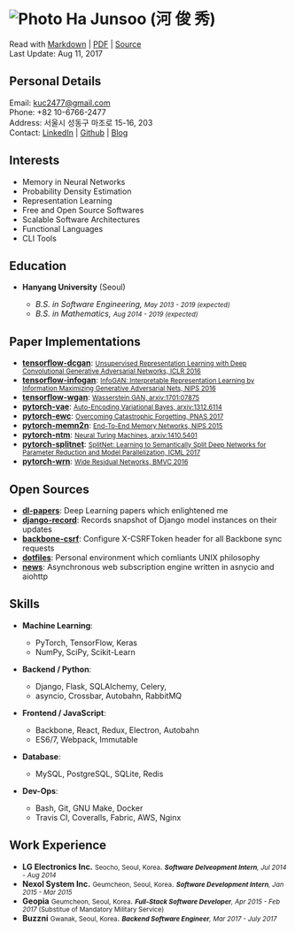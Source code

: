 ![Photo](https://en.gravatar.com/userimage/88915015/2c6d5786d2b480927676688336d80102.jpg?size=110) Ha Junsoo (河 俊 秀)  
=======================================================================================================================

Read with [Markdown](https://raw.github.com/kuc2477/resume/gh-pages/index.md) | [PDF](https://raw.github.com/kuc2477/resume/gh-pages/index.pdf) | [Source](http://github.com/kuc2477/resume)  
Last Update: Aug 11, 2017


Personal Details
---------------
Email:      kuc2477@gmail.com   
Phone:      +82 10-6766-2477  
Address:    서울시 성동구 마조로 15-16, 203  
Contact:    [LinkedIn](https://www.linkedin.com/in/junsoo-ha-769a89bb?trk=hp-identity-name) | [Github](https://github.com/kuc2477) | [Blog](http://hajunsoo.org)  


Interests
---------
- Memory in Neural Networks
- Probability Density Estimation
- Representation Learning
- Free and Open Source Softwares
- Scalable Software Architectures
- Functional Languages
- CLI Tools


Education
---------

* **Hanyang University** (Seoul)

    - *B.S. in Software Engineering, <small>May 2013 - 2019 (expected)</small>*
    - *B.S. in Mathematics, <small>Aug 2014 - 2019 (expected)</small>*


Paper Implementations
---------------------
* **[tensorflow-dcgan](https://github.com/kuc2477/tensorflow-dcgan)**: <small>[Unsupervised Representation Learning with Deep Convolutional Generative Adversarial Networks, ICLR 2016](https://arxiv.org/abs/1511.06434)</small>
* **[tensorflow-infogan](https://github.com/kuc2477/tensorflow-infogan)**: <small>[InfoGAN: Interpretable Representation Learning by Information Maximizing Generative Adversarial Nets, NIPS 2016](https://papers.nips.cc/paper/6399-infogan-interpretable-representation-learning-by-information-maximizing-generative-adversarial-nets)</small>
* **[tensorflow-wgan](https://github.com/kuc2477/tensorflow-wgan)**: <small>[Wasserstein GAN, arxiv:1701:07875](https://arxiv.org/abs/1701.07875)</small>
* **[pytorch-vae](https://github.com/kuc2477/pytorch-vae)**: <small>[Auto-Encoding Variational Bayes, arxiv:1312.6114](https://arxiv.org/abs/1312.6114)</small>
* **[pytorch-ewc](https://github.com/kuc2477/pytorch-ewc)**: <small>[Overcoming Catastrophic Forgetting, PNAS 2017](https://arxiv.org/abs/1612.00796)</small>
* **[pytorch-memn2n](https://github.com/kuc2477/pytorch-memn2n)**: <small>[End-To-End Memory Networks, NIPS 2015](https://papers.nips.cc/paper/5846-end-to-end-memory-networks.pdf)</small>
* **[pytorch-ntm](https://github.com/kuc2477/pytorch-ntm)**: <small>[Neural Turing Machines, arxiv:1410.5401](https://arxiv.org/abs/1410.5401)</small>
* **[pytorch-splitnet](https://github.com/kuc2477/pytorch-splitnet)**: <small>[SplitNet: Learning to Semantically Split Deep Networks for Parameter Reduction and Model Parallelization, ICML 2017](http://proceedings.mlr.press/v70/kim17b/kim17b.pdf)</small>
* **[pytorch-wrn](https://github.com/kuc2477/pytorch-wrn)**: <small>[Wide Residual Networks, BMVC 2016](http://www.bmva.org/bmvc/2016/papers/paper087/abstract087.pdf)</small>


Open Sources
------------
* **[dl-papers](https://github.com/kuc2477/dl-papers)**: Deep Learning papers which enlightened me
* **[django-record](https://github.com/kuc2477/django-record)**: Records snapshot of Django model instances on their updates
* **[backbone-csrf](https://github.com/kuc2477/backbone-csrf)**: Configure X-CSRFToken header for all Backbone sync requests
* **[dotfiles](https://github.com/kuc2477/dotfiles)**: Personal environment which comliants UNIX philosophy
* **[news](https://github.com/kuc2477/news)**: Asynchronous web subscription engine written in asnycio and aiohttp


Skills
------

* **Machine Learning**: 
    * PyTorch, TensorFlow, Keras
    * NumPy, SciPy, Scikit-Learn

* **Backend / Python**: 
    * Django, Flask, SQLAlchemy, Celery, 
    * asyncio, Crossbar, Autobahn, RabbitMQ

* **Frontend / JavaScript**: 
    * Backbone, React, Redux, Electron, Autobahn
    * ES6/7, Webpack, Immutable

* **Database**: 
    * MySQL, PostgreSQL, SQLite, Redis

* **Dev-Ops**:
    * Bash, Git, GNU Make, Docker
    * Travis CI, Coveralls, Fabric, AWS, Nginx


Work Experience
---------------

*   **LG Electronics Inc.** <small>Seocho, Seoul, Korea</small>. *<small>**Software Delveopment Intern**, Jul 2014 - Aug 2014</small>*
*   **Nexol System Inc.** <small>Geumcheon, Seoul, Korea</small>. *<small>**Software Development Intern**, Jan 2015 - Mar 2015</small>*
*   **Geopia** <small>Geumcheon, Seoul, Korea</small>. *<small>**Full-Stack Software Developer**, Apr 2015 - Feb 2017* (Substitue of Mandatory Military Service)</small>
*   **Buzzni** <small>Gwanak, Seoul, Korea</small>. *<small>**Backend Software Engineer**, Mar 2017 - July 2017</small>*
